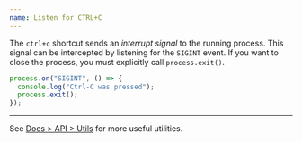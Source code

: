 ```yaml
---
name: Listen for CTRL+C
---
```


The `ctrl+c` shortcut sends an _interrupt signal_ to the running process. This signal can be intercepted by listening for the `SIGINT` event. If you want to close the process, you must explicitly call `process.exit()`.

```ts
process.on("SIGINT", () => {
  console.log("Ctrl-C was pressed");
  process.exit();
});
```

---

See [Docs > API > Utils](https://bun.sh/docs/api/utils) for more useful utilities.
